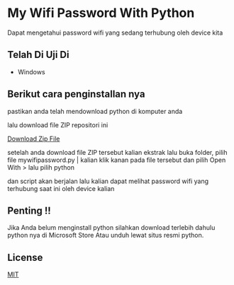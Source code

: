 
# My Wifi Password With Python

Dapat mengetahui password wifi yang sedang terhubung oleh device kita

## Telah Di Uji Di

- Windows

## Berikut cara penginstallan nya

pastikan anda telah mendownload python di komputer anda

lalu download file ZIP repositori ini

[Download Zip File](https://github.com/permadidevelopersofficial/MyWifiPassword/archive/refs/heads/main.zip)

setelah anda download file ZIP tersebut kalian ekstrak lalu buka folder, pilih file mywifipassword.py | kalian klik kanan pada file tersebut dan pilih Open With > lalu pilih python

dan script akan berjalan lalu kalian dapat melihat password wifi yang terhubung saat ini oleh device kalian

## Penting !! 
Jika Anda belum menginstall python silahkan download terlebih dahulu python nya di Microsoft Store Atau unduh lewat situs resmi python.


## License

[MIT](https://choosealicense.com/licenses/mit/)
